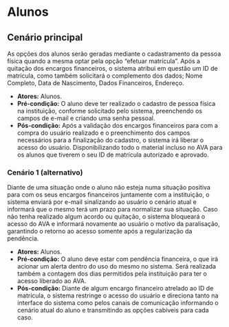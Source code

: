 # Alunos

## Cenário principal
As opções dos alunos serão geradas mediante o cadastramento da pessoa física quando a mesma optar pela opção “efetuar matrícula”. Após a quitação dos encargos financeiros, o sistema atribui em questão um ID de matrícula, como também solicitará o complemento dos dados; Nome Completo, Data de Nascimento, Dados Financeiros, Endereço.
- **Atores:** Alunos.
- **Pré-condição:** O aluno deve ter realizado o cadastro de pessoa física na instituição, conforme solicitado pelo sistema, preenchendo os campos de e-mail e criando uma senha pessoal.
- **Pós-condição:** Após a validação dos encargos financeiros para com a compra do usuário realizado e o preenchimento dos campos necessários para a finalização do cadastro, o sistema irá liberar o acesso do usuário. Disponibilizando todo o material incluso no AVA para os alunos que tiverem o seu ID de matrícula autorizado e aprovado.

### Cenário 1 (alternativo)
Diante de uma situação onde o aluno não esteja numa situação positiva para com os seus encargos financeiros juntamente com a instituição, o sistema enviará por e-mail sinalizando ao usuário o cenário atual e informará que o mesmo terá um prazo para normalizar sua situação. Caso não tenha realizado algum acordo ou quitação, o sistema bloqueará o acesso do AVA e informará novamente ao usuário o motivo da paralisação, garantindo o retorno ao acesso somente após a regularização da pendência.
- **Atores:** Alunos.
- **Pré-condição:** O aluno deve estar com pendência financeira, o que irá acionar um alerta dentro do uso do mesmo no sistema. Será realizada também a contagem dos dias permitidos pela instituição para ter o acesso liberado ao AVA.
- **Pós-condição:** Diante de algum encargo financeiro atrelado ao ID de matrícula, o sistema restringe o acesso do usuário e direciona tanto na interface do sistema como pelos canais de comunicação informando o cenário atual do aluno e transmitindo as opções cabíveis para cada caso.
